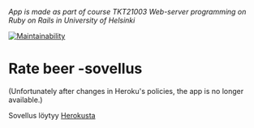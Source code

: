 *App is made as part of course TKT21003 Web-server programming on Ruby on Rails in University of Helsinki*

[![Maintainability](https://api.codeclimate.com/v1/badges/bd26d9d256ca8deee4e6/maintainability)](https://codeclimate.com/github/kerkkanen/ratebeer/maintainability)

# Rate beer -sovellus

(Unfortunately after changes in Heroku's policies, the app is no longer available.)

Sovellus löytyy [Herokusta](https://still-sea-33833.herokuapp.com/breweries)
